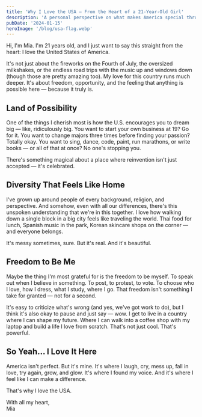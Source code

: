 ```yaml
---
title: 'Why I Love the USA – From the Heart of a 21-Year-Old Girl'
description: 'A personal perspective on what makes America special through the eyes of a young woman.'
pubDate: '2024-01-15'
heroImage: '/blog/usa-flag.webp'
---
```


Hi, I'm Mia. I'm 21 years old, and I just want to say this straight from the heart:
I love the United States of America.

It's not just about the fireworks on the Fourth of July, the oversized milkshakes, or the endless road trips with the music up and windows down (though those are pretty amazing too). My love for this country runs much deeper. It's about freedom, opportunity, and the feeling that anything is possible here — because it truly is.

## Land of Possibility

One of the things I cherish most is how the U.S. encourages you to dream big — like, ridiculously big. You want to start your own business at 19? Go for it. You want to change majors three times before finding your passion? Totally okay. You want to sing, dance, code, paint, run marathons, or write books — or all of that at once? No one's stopping you.

There's something magical about a place where reinvention isn't just accepted — it's celebrated.

## Diversity That Feels Like Home

I've grown up around people of every background, religion, and perspective. And somehow, even with all our differences, there's this unspoken understanding that we're in this together. I love how walking down a single block in a big city feels like traveling the world. Thai food for lunch, Spanish music in the park, Korean skincare shops on the corner — and everyone belongs.

It's messy sometimes, sure. But it's real. And it's beautiful.

## Freedom to Be Me

Maybe the thing I'm most grateful for is the freedom to be myself. To speak out when I believe in something. To post, to protest, to vote. To choose who I love, how I dress, what I study, where I go. That freedom isn't something I take for granted — not for a second.

It's easy to criticize what's wrong (and yes, we've got work to do), but I think it's also okay to pause and just say — wow. I get to live in a country where I can shape my future. Where I can walk into a coffee shop with my laptop and build a life I love from scratch. That's not just cool. That's powerful.

## So Yeah... I Love It Here

America isn't perfect. But it's mine. It's where I laugh, cry, mess up, fall in love, try again, grow, and glow. It's where I found my voice. And it's where I feel like I can make a difference.

That's why I love the USA.

With all my heart,  
Mia 